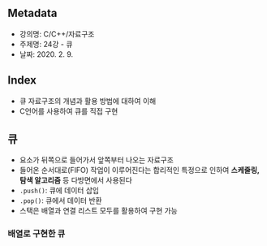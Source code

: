 ## Metadata
- 강의명: C/C++/자료구조
- 주제명: 24강 - 큐
- 날짜: 2020. 2. 9.

## Index
- 큐 자료구조의 개념과 활용 방법에 대하여 이해
- C언어를 사용하여 큐를 직접 구현

## 큐
- 요소가 뒤쪽으로 들어가서 앞쪽부터 나오는 자료구조
- 들어온 순서대로(FIFO) 작업이 이루어진다는 합리적인 특정으로 인하여 **스케줄링, 탐색 알고리즘** 등 다방면에서 사용된다
- `.push()`: 큐에 데이터 삽입
- `.pop()`: 큐에서 데이터 반환
- 스택은 배열과 연결 리스트 모두를 활용하여 구현 가능

### 배열로 구현한 큐
